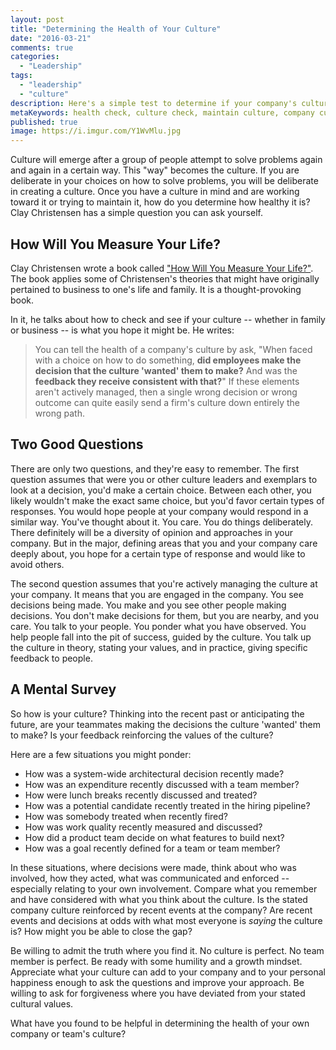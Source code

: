 ```yaml
---
layout: post
title: "Determining the Health of Your Culture"
date: "2016-03-21"
comments: true
categories:
  - "Leadership"
tags:
  - "leadership"
  - "culture"
description: Here's a simple test to determine if your company's culture is as healthy as you think it is
metaKeywords: health check, culture check, maintain culture, company culture, clay christensen
published: true
image: https://i.imgur.com/Y1WvMlu.jpg
---
```


Culture will emerge after a group of people attempt to solve problems again and again in a certain way.  This "way" becomes the culture.  If you are deliberate in your choices on how to solve problems, you will be deliberate in creating a culture.  Once you have a culture in mind and are working toward it or trying to maintain it, how do you determine how healthy it is?  Clay Christensen has a simple question you can ask yourself.

<!--more-->

## How Will You Measure Your Life?

Clay Christensen wrote a book called ["How Will You Measure Your Life?"](http://amzn.to/1RgjFWA).  The book applies some of Christensen's theories that might have originally pertained to business to one's life and family.  It is a thought-provoking book.

In it, he talks about how to check and see if your culture -- whether in family or business -- is what you hope it might be.  He writes:

> You can tell the health of a company's culture by ask, "When faced with a choice on how to do something, **did employees make the decision that the culture 'wanted' them to make?**  And was the **feedback they receive consistent with that?**"  If these elements aren't actively managed, then a single wrong decision or wrong outcome can quite easily send a firm's culture down entirely the wrong path.

## Two Good Questions

There are only two questions, and they're easy to remember.  The first question assumes that were you or other culture leaders and exemplars to look at a decision, you'd make a certain choice.  Between each other, you likely wouldn't make the exact same choice, but you'd favor certain types of responses.  You would hope people at your company would respond in a similar way.  You've thought about it.  You care.  You do things deliberately.  There definitely will be a diversity of opinion and approaches in your company.  But in the major, defining areas that you and your company care deeply about, you hope for a certain type of response and would like to avoid others.

The second question assumes that you're actively managing the culture at your company.  It means that you are engaged in the company.  You see decisions being made.  You make and you see other people making decisions.  You don't make decisions for them, but you are nearby, and you care.  You talk to your people.  You ponder what you have observed.  You help people fall into the pit of success, guided by the culture.  You talk up the culture in theory, stating your values, and in practice, giving specific feedback to people.

## A Mental Survey

So how is your culture?  Thinking into the recent past or anticipating the future, are your teammates making the decisions the culture 'wanted' them to make?  Is your feedback reinforcing the values of the culture?

Here are a few situations you might ponder:

- How was a system-wide architectural decision recently made?
- How was an expenditure recently discussed with a team member?
- How were lunch breaks recently discussed and treated?
- How was a potential candidate recently treated in the hiring pipeline?
- How was somebody treated when recently fired?
- How was work quality recently measured and discussed?
- How did a product team decide on what features to build next?
- How was a goal recently defined for a team or team member?

In these situations, where decisions were made, think about who was involved, how they acted, what was communicated and enforced -- especially relating to your own involvement.  Compare what you remember and have considered with what you think about the culture.  Is the stated company culture reinforced by recent events at the company?  Are recent events and decisions at odds with what most everyone is _saying_ the culture is?  How might you be able to close the gap?

Be willing to admit the truth where you find it.  No culture is perfect.  No team member is perfect.  Be ready with some humility and a growth mindset.  Appreciate what your culture can add to your company and to your personal happiness enough to ask the questions and improve your approach.  Be willing to ask for forgiveness where you have deviated from your stated cultural values.

What have you found to be helpful in determining the health of your own company or team's culture?
